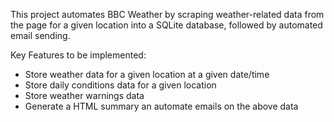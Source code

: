This project automates BBC Weather by scraping weather-related
data from the page for a given location into a SQLite database,
followed by automated email sending.

Key Features to be implemented:
- Store weather data for a given location at a given date/time
- Store daily conditions data for a given location
- Store weather warnings data
- Generate a HTML summary an automate emails on the above data
